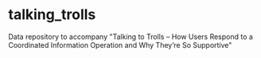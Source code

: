 # talking_trolls
Data repository to accompany "Talking to Trolls – How Users Respond to a Coordinated Information Operation and Why They’re So Supportive"
